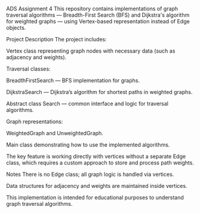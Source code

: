 ADS Assignment 4
This repository contains implementations of graph traversal algorithms — Breadth-First Search (BFS) and Dijkstra's algorithm for weighted graphs — using Vertex-based representation instead of Edge objects.

Project Description
The project includes:

Vertex class representing graph nodes with necessary data (such as adjacency and weights).

Traversal classes:

BreadthFirstSearch — BFS implementation for graphs.

DijkstraSearch — Dijkstra’s algorithm for shortest paths in weighted graphs.

Abstract class Search — common interface and logic for traversal algorithms.

Graph representations:

WeightedGraph and UnweightedGraph.

Main class demonstrating how to use the implemented algorithms.

The key feature is working directly with vertices without a separate Edge class, which requires a custom approach to store and process path weights.

Notes
There is no Edge class; all graph logic is handled via vertices.

Data structures for adjacency and weights are maintained inside vertices.

This implementation is intended for educational purposes to understand graph traversal algorithms.
